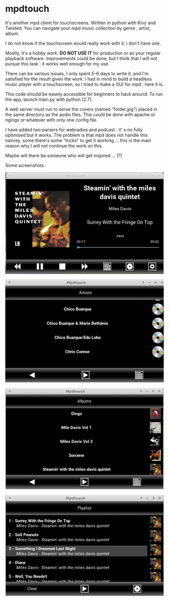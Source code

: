 # mpdtouch

It's another mpd client for touchscreens. Written in python with Kivy and Twisted.
You can navigate your mpd music collection by genre , artist, album.

I do not know if the touchscreen would really work with it, i  don't have one.

Mostly, it's a hobby work. **DO NOT USE IT** for production or as your regular playback software.
Improvements could be done, but I think that I will not pursue this task : it works well enough for my use.

There can be various issues, I only spent 5-6 days to write it, and I'm satisfied for the result given the work.
I had in mind to build a headless music player with a touchscreen, so I tried to make a GUI for mpd : here it is.

This code should be easely accessible for beginners to hack around.
To run the app, launch main.py with python (2.7).

A web server must run to serve the covers (named "folder.jpg") placed in the same directory as the audio files.
This could be done with apache or ngingx or whatever with only one config file.

I have added  two parsers for webradios and podcast : it' s no fully optimised but it works.
The problem is that mpd does not handle this nativey, some there's some "tricks" to get it working ..: this is the main reason why I will not continue the work on this.

Maybe will there be someone who will get inspired ... (?)

Some screenshots :

![Screenshot](https://github.com/fredele/mpdtouche/blob/master/Screenshots/screenshot1.png?raw=true)

![Screenshot](https://github.com/fredele/mpdtouche/blob/master/Screenshots/screenshot2.png?raw=true)

![Screenshot](https://github.com/fredele/mpdtouche/blob/master/Screenshots/screenshot3.png?raw=true)

![Screenshot](https://github.com/fredele/mpdtouche/blob/master/Screenshots/screenshot4.png?raw=true)

